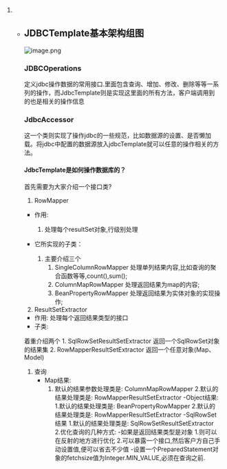 1. - ## JDBCTemplate基本架构组图
     ![image.png](http://upload-images.jianshu.io/upload_images/6370985-701a13ddcb4e8e74.png?imageMogr2/auto-orient/strip%7CimageView2/2/w/1240)

     ### JDBCOperations
     定义jdbc操作数据的常用接口.里面包含查询、增加、修改、删除等等一系列的操作，而JdbcTemplate则是实现这里面的所有方法，客户端调用到的也是相关的操作信息
     ### JdbcAccessor
     这一个类则实现了操作jdbc的一些规范，比如数据源的设置、是否懒加载。将jdbc中配置的数据源放入jdbcTemplate就可以任意的操作相关的方法。

     #### JdbcTemplate是如何操作数据库的？

     首先需要为大家介绍一个接口类?
     1. RowMapper
       - 作用:
         1. 处理每个resultSet对象,行级别处理
     - 它所实现的子类：

       1. 主要介绍三个
           1. SingleColumnRowMapper
             处理单列结果内容,比如查询的聚合函数等等,count(),sum();
           2. ColumnMapRowMapper
             处理返回结果为map的内容;
           3. BeanPropertyRowMapper
             处理返回结果为实体对象的实现操作;
     2. ResultSetExtractor
       - 作用:
         处理每个返回结果类型的接口
       - 子类:

       着重介绍两个
                   1. SqlRowSetResultSetExtractor
                      	返回一个SqlRowSet对象的结果集
                   2.  RowMapperResultSetExtractor
                     	        返回一个任意对象(Map、Model)


     1. 查询
         - Map结果:
           1. 	默认的结果参数处理类是: ColumnMapRowMapper
             2.默认的结果处理类是: RowMapperResultSetExtractor
             -Object结果:
             1.默认的结果处理类是: BeanPropertyRowMapper
             2.默认的结果处理类是: RowMapperResultSetExtractor
             -SqlRowSet结果
             1.默认的结果处理类是: SqlRowSetResultSetExtractor
             2.优化查询的几种方式:
             -如果是返回结果类型是对象
             1.则可以在反射的地方进行优化
             2.可以暴露一个接口,然后客户方自己手动设置值,便可以省去不少值
             -设置一个PreparedStatement对象的fetchsize值为Integer.MIN_VALUE,必须在查询之前.